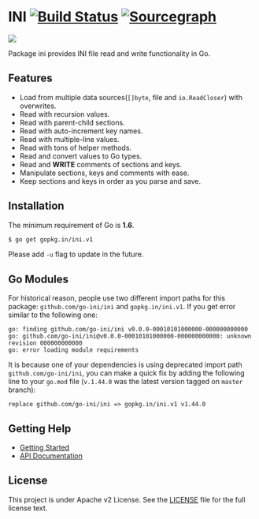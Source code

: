 INI [![Build Status](https://travis-ci.org/go-ini/ini.svg?branch=master)](https://travis-ci.org/go-ini/ini) [![Sourcegraph](https://img.shields.io/badge/view%20on-Sourcegraph-brightgreen.svg)](https://sourcegraph.com/github.com/go-ini/ini)
===

![](https://avatars0.githubusercontent.com/u/10216035?v=3&s=200)

Package ini provides INI file read and write functionality in Go.

## Features

- Load from multiple data sources(`[]byte`, file and `io.ReadCloser`) with overwrites.
- Read with recursion values.
- Read with parent-child sections.
- Read with auto-increment key names.
- Read with multiple-line values.
- Read with tons of helper methods.
- Read and convert values to Go types.
- Read and **WRITE** comments of sections and keys.
- Manipulate sections, keys and comments with ease.
- Keep sections and keys in order as you parse and save.

## Installation

The minimum requirement of Go is **1.6**.

```sh
$ go get gopkg.in/ini.v1
```

Please add `-u` flag to update in the future.

## Go Modules

For historical reason, people use two different import paths for this package: `github.com/go-ini/ini` and `gopkg.in/ini.v1`. If you get error similar to the following one:

```
go: finding github.com/go-ini/ini v0.0.0-00010101000000-000000000000
go: github.com/go-ini/ini@v0.0.0-00010101000000-000000000000: unknown revision 000000000000
go: error loading module requirements
```

It is because one of your dependencies is using deprecated import path `github.com/go-ini/ini`, you can make a quick fix by adding the following line to your `go.mod` file (`v.1.44.0` was the latest version tagged on `master` branch):

```
replace github.com/go-ini/ini => gopkg.in/ini.v1 v1.44.0
```

## Getting Help

- [Getting Started](https://ini.unknwon.io/docs/intro/getting_started)
- [API Documentation](https://gowalker.org/gopkg.in/ini.v1)

## License

This project is under Apache v2 License. See the [LICENSE](LICENSE) file for the full license text.
